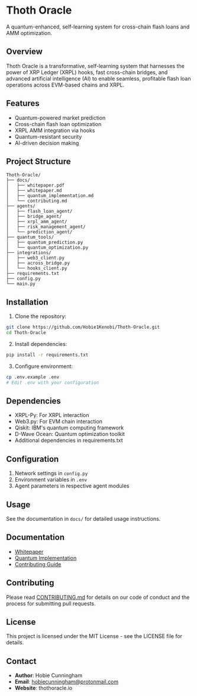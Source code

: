 # Thoth Oracle

A quantum-enhanced, self-learning system for cross-chain flash loans and AMM optimization.

## Overview

Thoth Oracle is a transformative, self-learning system that harnesses the power of XRP Ledger (XRPL) hooks, fast cross-chain bridges, and advanced artificial intelligence (AI) to enable seamless, profitable flash loan operations across EVM-based chains and XRPL.

## Features

- Quantum-powered market prediction
- Cross-chain flash loan optimization
- XRPL AMM integration via hooks
- Quantum-resistant security
- AI-driven decision making

## Project Structure

```
Thoth-Oracle/
├── docs/
│   ├── whitepaper.pdf
│   ├── whitepaper.md
│   ├── quantum_implementation.md
│   └── contributing.md
├── agents/
│   ├── flash_loan_agent/
│   ├── bridge_agent/
│   ├── xrpl_amm_agent/
│   ├── risk_management_agent/
│   └── prediction_agent/
├── quantum_tools/
│   ├── quantum_prediction.py
│   └── quantum_optimization.py
├── integrations/
│   ├── web3_client.py
│   ├── across_bridge.py
│   └── hooks_client.py
├── requirements.txt
├── config.py
└── main.py
```

## Installation

1. Clone the repository:
```bash
git clone https://github.com/Hobie1Kenobi/Thoth-Oracle.git
cd Thoth-Oracle
```

2. Install dependencies:
```bash
pip install -r requirements.txt
```

3. Configure environment:
```bash
cp .env.example .env
# Edit .env with your configuration
```

## Dependencies

- XRPL-Py: For XRPL interaction
- Web3.py: For EVM chain interaction
- Qiskit: IBM's quantum computing framework
- D-Wave Ocean: Quantum optimization toolkit
- Additional dependencies in requirements.txt

## Configuration

1. Network settings in `config.py`
2. Environment variables in `.env`
3. Agent parameters in respective agent modules

## Usage

See the documentation in `docs/` for detailed usage instructions.

## Documentation

- [Whitepaper](docs/whitepaper.md)
- [Quantum Implementation](docs/quantum_implementation.md)
- [Contributing Guide](docs/contributing.md)

## Contributing

Please read [CONTRIBUTING.md](docs/contributing.md) for details on our code of conduct and the process for submitting pull requests.

## License

This project is licensed under the MIT License - see the LICENSE file for details.

## Contact

- **Author**: Hobie Cunningham
- **Email**: hobiecunningham@protonmail.com
- **Website**: thothoracle.io
